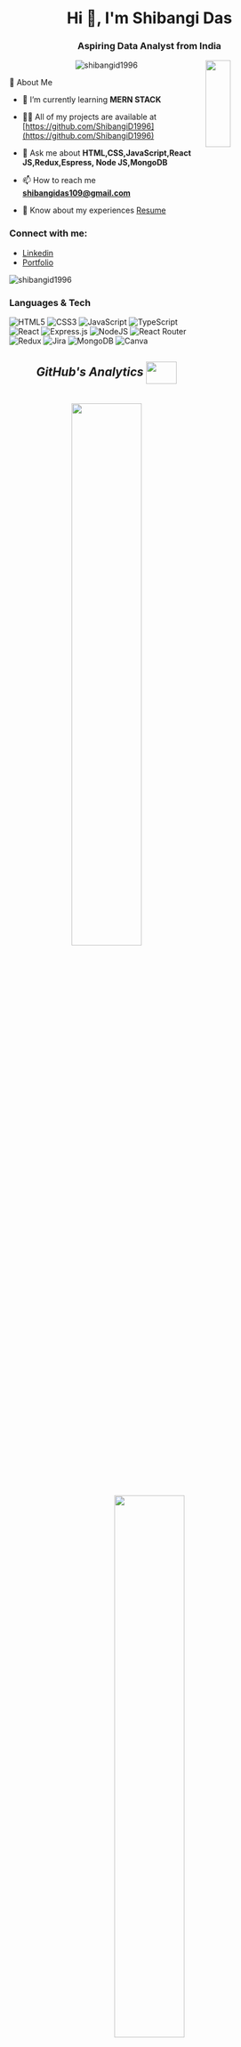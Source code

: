 <h1 align="center">Hi 👋, I'm Shibangi Das</h1>
<h3 align="center">Aspiring Data Analyst from India</h3>
<img height="20%" width="30%" align="right"
 src="https://camo.githubusercontent.com/5ff9182d12e799168a3bb67b88df7388ae08ede3/68747470733a2f2f6d69726f2e6d656469756d2e636f6d2f6d61782f3837352f312a7164415731546a434e353768316c6275757a766368672e676966"/>

<p align="center">
  <img src="https://komarev.com/ghpvc/?username=shibangid1996&label=Profile%20views&color=0e75b6&style=flat" alt="shibangid1996" />
</p>

  💫 About Me
  
- 🌱 I’m currently learning **MERN STACK**

- 👨‍💻 All of my projects are available at [https://github.com/ShibangiD1996](https://github.com/ShibangiD1996)

- 💬 Ask me about **HTML,CSS,JavaScript,React JS,Redux,Espress, Node JS,MongoDB**

- 📫 How to reach me **shibangidas109@gmail.com**

- 📄 Know about my experiences  <a href="https://drive.google.com/file/d/1JHS0-2Ynv8rpT5F0xrFDc0jxdTL1SIZk/view?usp=sharing" target="blank">Resume</a>
<h3 align="left">Connect with me:</h3>
<ul>
  <li>
  <a href="https://www.linkedin.com/in/shibangi-das/" target="blank">Linkedin</a>
  </li>
  <li>
    <a href="https://ShibangiD1996.github.io/" target="blank">Portfolio</a>
  </li>
</ul>

<p align="left"> <img src="https://komarev.com/ghpvc/?username=shibangid1996&label=Profile%20views&color=0e75b6&style=flat" alt="shibangid1996" /> </p>


<h3>Languages & Tech </h3> 

![HTML5](https://img.shields.io/badge/html5-%23E34F26.svg?style=flat-square&logo=html5&logoColor=white) ![CSS3](https://img.shields.io/badge/css3-%231572B6.svg?style=flat-square&logo=css3&logoColor=white) ![JavaScript](https://img.shields.io/badge/javascript-%23323330.svg?style=flat-square&logo=javascript&logoColor=%23F7DF1E) ![TypeScript](https://img.shields.io/badge/typescript-%23007ACC.svg?style=flat-square&logo=typescript&logoColor=white) ![React](https://img.shields.io/badge/react-%2320232a.svg?style=flat-square&logo=react&logoColor=%2361DAFB) ![Express.js](https://img.shields.io/badge/express.js-%23404d59.svg?style=flat-square&logo=express&logoColor=%2361DAFB) ![NodeJS](https://img.shields.io/badge/node.js-6DA55F?style=flat-square&logo=node.js&logoColor=white) ![React Router](https://img.shields.io/badge/React_Router-CA4245?style=flat-square&logo=react-router&logoColor=white) ![Redux](https://img.shields.io/badge/redux-%23593d88.svg?style=flat-square&logo=redux&logoColor=white) ![Jira](https://img.shields.io/badge/jira-%2338B2AC.svg?style=flat-square&logo=jira&logoColor=white) ![MongoDB](https://img.shields.io/badge/MongoDB-%234ea94b.svg?style=flat-square&logo=mongodb&logoColor=white) ![Canva](https://img.shields.io/badge/Canva-%2300C4CC.svg?style=flat-square&logo=Canva&logoColor=white)


<h2 align="center" margin-top="20px"><i>GitHub's Analytics <img align="center" height="40" width="55" src="https://media1.giphy.com/media/3oiaLa13GUehTbgDfs/giphy.gif" /></i></h2>

<p align="center">
 

<a href="https://github.com/ShibangiD1996">

 </br>
  <img width="50%" src="https://github-readme-stats-eight-theta.vercel.app/api/top-langs/?username=ShibangiD1996&layout=compact&langs_count=8&theme=algolia"/>
  <p align="center">
  <img width="50%"src="https://github-readme-stats-eight-theta.vercel.app/api?username=ShibangiD1996&show_icons=true&theme=algolia&include_all_commits=true&count_private=true" /></p>
</a>
</p>

<h3 align="center">🏆 Achivements</h3>
<div align="center">
<p align="center"> <a href="https://github.com/ryo-ma/github-profile-trophy"><img src="https://github-profile-trophy.vercel.app/?username=shibangid1996" alt="shibangid1996" /></a> </p></div>




<p align="center">Thanks for visiting my profile</p>
